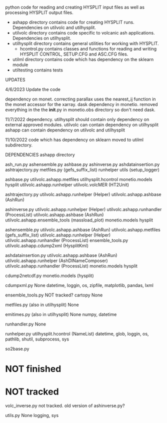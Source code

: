 python code for reading and creating HYSPLIT input files as well as processing HYSPLIT output files.


* ashapp directory contains code for creating HYSPLIT runs. Dependencies on utilvolc and utilhysplit.
* utilvolc directory contains code specific to volcanic ash applications. Dependencies on utilhysplit.
* utilhysplit directory contains general utilities for working with HYSPLIT.
   * hcontrol.py contains classes and functions for reading and writing HYSPLIT CONTROL, SETUP.CFG and ASC.CFG files.
* utilml directory contains code which has dependency on the sklearn module
* utiltesting contains tests

UPDATES


4/6/2023 Update the code

dependency on monet. correcting parallax uses the nearest_ij function in the monet accessor for the xarray.
dask dependency in monetio.
removed everything in the the __init__.py in monetio.obs directory so don't need dask.

11/7/2022 dependency.
utilhysplit should contain only dependency on external approved modules.
utilvolc can contain dependency on utilhysplit
ashapp can contain dependency on utilvolc and utilhysplit


11/10/2022
code which has dependency on sklearn moved to utilml subdirectory.


DEPENDENCIES
ashapp directory

ash_run.py
   ashensemble.py
   ashbase.py
   ashinverse.py
   ashdatainsertion.py
   ashtrajectory.py 
   metfiles.py (gefs_suffix_list)
   runhelper 
   utils (setup_logger)


ashbase.py 
   utilvolc.ashapp.metfiles
   utilhysplit.hcontrol
   monetio.models hysplit
   utilvolc.ashapp.runhelper
   utilvolc.volcMER (HT2Unit)

ashtrajectory.py
   utilvolc.ashapp.runhelper (Helper)
   utilvolc.ashapp.ashbase (AshRun)

ashinverse.py
   utilvolc.ashapp.runhelper (Helper)
   utilvolc.ashapp.runhandler (ProcessList)
   utilvolc.ashapp.ashbase (AshRun)
   utilvolc.ashapp.ensemble_tools (massload_plot)
   monetio.models hysplit

ashensemble.py
   utilvolc.ashapp.ashbase (AshRun)
   utilvolc.ashapp.metfiles (gefs_suffix_list)
   utilvolc.ashapp.runhelper (Helper)
   utilvolc.ashapp.runhandler (ProcessList)
   ensemble_tools.py 
   utilvolc.ashapp.cdump2xml (HysplitKml)

ashdatainsertion.py
   utilvolc.ashapp.ashbase (AshRun)
   utilvolc.ashapp.runhelper (AshDINameComposer)
   utilvolc.ashapp.runhandler (ProcessList)
   monetio.models hysplit
   
cdump2netcdf.py
   monetio.models (hysplit)

cdumpxml.py
   None
   datetime, loggin, os, zipfile, matplotlib, pandas, lxml

ensemble_tools.py
   NOT tracked?
   cartopy
   None

metfiles.py (also in utilhysplit)
   None

emitimes.py (also in utilhysplit)
   None
   numpy, datetime

runhandler.py
   None

runhelper.py
   utilhysplit.hcontrol (NameList)
   datetime, glob, loggin, os, pathlib, shutil, subprocess, sys

so2base.py
   # NOT finished
   # NOT tracked

volc_inverse.py
   not tracked. old version of ashinverse.py?

utils.py
   None
   logging, sys 

